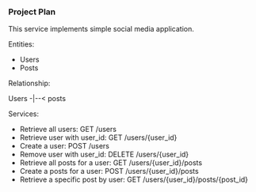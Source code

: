 ### Project Plan

This service implements simple social media application.

Entities:
- Users
- Posts

Relationship:

Users -|--< posts

Services:
- Retrieve all users: GET /users
- Retrieve user with user_id: GET /users/{user_id}
- Create a user: POST /users
- Remove user with user_id: DELETE /users/{user_id}
- Retrieve all posts for a user: GET /users/{user_id}/posts
- Create a posts for a user: POST /users/{user_id}/posts
- Retrieve a specific post by user: GET /users/{user_id}/posts/{post_id}
